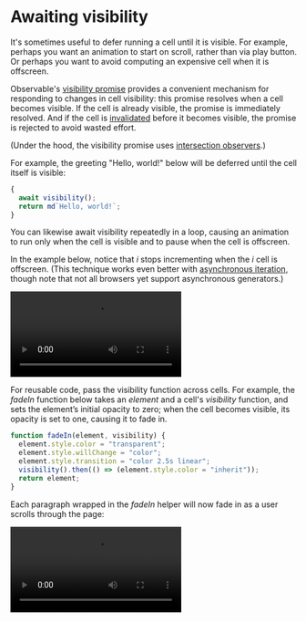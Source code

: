 # Awaiting visibility

It's sometimes useful to defer running a cell until it is visible. For example, perhaps you want an animation to start on scroll, rather than via play button. Or perhaps you want to avoid computing an expensive cell when it is offscreen.

Observable's [visibility promise](https://github.com/observablehq/notebook-stdlib/blob/master/README.md#visibility) provides a convenient mechanism for responding to changes in cell visibility: this promise resolves when a cell becomes visible. If the cell is already visible, the promise is immediately resolved. And if the cell is [invalidated](https://github.com/observablehq/notebook-stdlib/blob/master/README.md#invalidation) before it becomes visible, the promise is rejected to avoid wasted effort.

(Under the hood, the visibility promise uses [intersection observers](https://developer.mozilla.org/docs/Web/API/Intersection_Observer_API).)

For example, the greeting "Hello, world!" below will be deferred until the cell itself is visible:

```js
{
  await visibility();
  return md`Hello, world!`;
}
```

You can likewise await visibility repeatedly in a loop, causing an animation to run only when the cell is visible and to pause when the cell is offscreen. 

In the example below, notice that *i* stops incrementing when the *i* cell is offscreen. (This technique works even better with [asynchronous iteration](https://observablehq.com/@mbostock/introduction-to-asynchronous-iteration), though note that not all browsers yet support asynchronous generators.)

<video
    class="screenshot w-70"
    src="./assets/scrollPause.mp4" alt="An iterating value increases when the cell it's created in is in view, but pauses once a user scrolls up or down making the cell not visible."
    autoplay loop playsinline controls = "false">
</video>

For reusable code, pass the visibility function across cells. For example, the *fadeIn* function below takes an *element* and a cell's *visibility* function, and sets the element’s initial opacity to zero; when the cell becomes visible, its opacity is set to one, causing it to fade in.

```js
function fadeIn(element, visibility) {
  element.style.color = "transparent";
  element.style.willChange = "color";
  element.style.transition = "color 2.5s linear";
  visibility().then(() => (element.style.color = "inherit"));
  return element;
}
```

Each paragraph wrapped in the *fadeIn* helper will now fade in as a user scrolls through the page:

<video
    class="screenshot"
    src="./assets/fadeInParagraphs.mp4" alt="As a user scrolls down, paragraph text fades in as the section becomes visible."
    autoplay loop playsinline controls = "false">
</video>